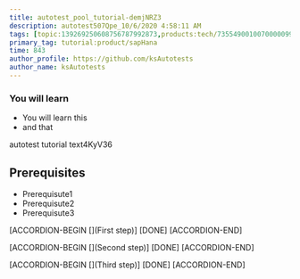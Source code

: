 ```yaml
---
title: autotest_pool_tutorial-demjNRZ3
description: autotest507Qpe_10/6/2020 4:58:11 AM
tags: [topic:139269250608756787992873,products:tech/73554900100700000996,tutorial:experience/advanced]
primary_tag: tutorial:product/sapHana
time: 843
author_profile: https://github.com/ksAutotests
author_name: ksAutotests
---
```

### You will learn
- You will learn this
- and that

autotest tutorial text4KyV36

## Prerequisites
- Prerequisute1
- Prerequisute2
- Prerequisute3

[ACCORDION-BEGIN [](First step)]
[DONE]
[ACCORDION-END]

[ACCORDION-BEGIN [](Second step)]
[DONE]
[ACCORDION-END]

[ACCORDION-BEGIN [](Third step)]
[DONE]
[ACCORDION-END]

